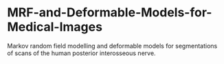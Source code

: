 # MRF-and-Deformable-Models-for-Medical-Images
Markov random field modelling and deformable models for segmentations of  scans of the human posterior interosseous nerve.
